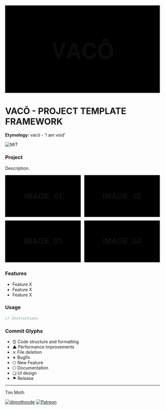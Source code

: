 [![Project Banner](vaco-banner.png)](https://github.com/mothnode/vaco/blob/master/template-gfx/vaco-banner.png)

# VACŌ - PROJECT TEMPLATE FRAMEWORK
**Etymology:** vacō - 'I am void'

![MIT](https://joshavanier.github.io/badges/svg/mit.svg)

### Project
Description.

[![Gallery](vaco-gallery.png)](https://github.com/mothnode/vaco/blob/master/vaco-gallery.png)

### Features
+ Feature X
+ Feature X
+ Feature X

### Usage
```js
// Instructions
```

### Commit Glyphs

+ ☰ Code structure and formatting
+ ▲ Performance improvements
+ ⨯ File deletion
+ ∗ Bugfix
+ ⬡ New Feature
+ ⎔ Documentation
+ ❑ UI design
+ ⚑ Release


---

Tim Moth

[![@mothnode](https://joshavanier.github.io/badges/svg/twitter.svg)](https://twitter.com/mothnode) [![Patreon](https://joshavanier.github.io/badges/svg/website.svg)](https://www.patreon.com/cyberhippie)

